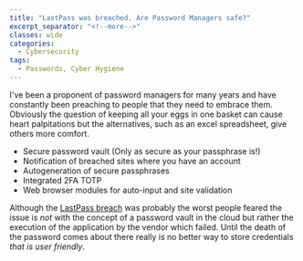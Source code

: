 ```yaml
---
title: "LastPass was breached. Are Password Managers safe?"
excerpt_separator: "<!--more-->"
classes: wide
categories:
  - Cybersecurity
tags:
  - Passwords, Cyber Hygiene
---
```


I've been a proponent of password managers for many years and have constantly been preaching to people that they need to embrace them. Obviously the question of keeping all your eggs in one basket can cause heart palpitations but the alternatives, such as an excel spreadsheet, give others more comfort.

- Secure password vault (Only as secure as your passphrase is!)
- Notification of breached sites where you have an account
- Autogeneration of secure passphrases 
- Integrated 2FA TOTP
- Web browser modules for auto-input and site validation

Although the [LastPass breach](https://www.theverge.com/2022/12/28/23529547/lastpass-vault-breach-disclosure-encryption-cybersecurity-rebuttal) was probably the worst people feared the issue is _not_ with the concept of a password vault in the cloud but rather the execution of the application by the vendor which failed. Until the death of the password comes about there really is no better way to store credentials _that is user friendly_.
